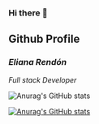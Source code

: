 ### Hi there 👋
## Github Profile
### *Eliana Rendón*
*Full stack Developer*


![Anurag's GitHub stats](https://github-readme-stats.vercel.app/api?username=Elianarve&show_icons=true&theme=radical&include_all_commits=true)

[![Anurag's GitHub stats](https://github-readme-stats.vercel.app/api?username=Elianarve)](https://github.com/Elianarve/github-readme-stats&include_all_commits=true)
<!--
**Elianarve/Elianarve** is a ✨ _special_ ✨ repository because its `README.md` (this file) appears on your GitHub profile.

Here are some ideas to get you started:

- 🔭 I’m currently working on ...
- 🌱 I’m currently learning ...
- 👯 I’m looking to collaborate on ...
- 🤔 I’m looking for help with ...
- 💬 Ask me about ...
- 📫 How to reach me: ...
- 😄 Pronouns: ...
- ⚡ Fun fact: ...
-->
